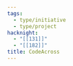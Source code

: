 ```yaml
---
tags:
  - type/initiative
  - type/project
hacknight:
  - "[[131]]"
  - "[[182]]"
title: CodeAcross
---
```

